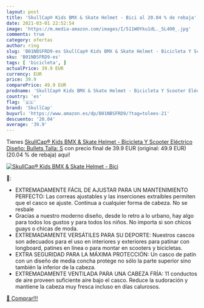 ```yaml
---
layout: post
title: 'SkullCap® Kids BMX & Skate Helmet - Bici al 20.04 % de rebaja'
date: 2021-03-01 22:52:54
image: 'https://m.media-amazon.com/images/I/511WOYku1dL._SL400_.jpg'
comments: true
category: ofertas
author: ring
slug: 'B01NBSFRD9-es SkullCap® Kids BMX & Skate Helmet - Bicicleta Y Scooter...'
sku: 'B01NBSFRD9-es'
tags: [ 'bicicleta', ]
actualPrice: 39.9 EUR
currency: EUR
price: 39.9
comparePrice: 49.9 EUR
prodname: 'SkullCap® Kids BMX & Skate Helmet - Bicicleta Y Scooter Eléctrico  Diseño: Bullets  Talla: S'
country: 'es'
flag: '🇪🇸'
brand: 'SkullCap'
buyurl: 'https://www.amazon.es/dp/B01NBSFRD9/?tag=tolees-21'
descuento: '20.04'
average: '39.9'
---
```


Tienes [SkullCap® Kids BMX & Skate Helmet - Bicicleta Y Scooter Eléctrico  Diseño: Bullets  Talla: S](https://www.amazon.es/dp/B01NBSFRD9/?tag=tolees-21) con precio final de  39.9 EUR (original: 49.9 EUR) (20.04 %  de rebaja) aqui!

[![SkullCap® Kids BMX & Skate Helmet - Bici](https://m.media-amazon.com/images/I/511WOYku1dL._SL400_.jpg)](https://www.amazon.es/dp/B01NBSFRD9/?tag=tolees-21)

🔎:

- EXTREMADAMENTE FÁCIL DE AJUSTAR PARA UN MANTENIMIENTO PERFECTO: Las correas ajustables y las inserciones extraíbles permiten que el casco se ajuste. Continua a cualquier forma de cabeza. No se resbale
- Gracias a nuestro moderno diseño, desde lo retro a lo urbano, hay algo para todos los gustos y para todos los niños. No importa si son chicos guays o chicas de moda.
- EXTREMADAMENTE VERSÁTILES PARA SU DEPORTE: Nuestros cascos son adecuados para el uso en interiores y exteriores para patinar con longboard, patines en línea o para montar en scooters y bicicletas.
- EXTRA SEGURIDAD PARA LA MÁXIMA PROTECCIÓN: Un casco de patín con un diseño de media concha protege no sólo la parte superior sino también la inferior de la cabeza.
- EXTREMADAMENTE VENTILADA PARA UNA CABEZA FRÍA: 11 conductos de aire proveen suficiente aire bajo el casco. Reduce la sudoración y mantiene la cabeza muy fresca incluso en días calurosos.

[🛒 Comprar!!!](https://www.amazon.es/dp/B01NBSFRD9/?tag=tolees-21)
